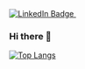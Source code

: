 <div id="badge">
  <a href="https://www.linkedin.com/in/titouan-houde/">
    <img src="https://img.shields.io/badge/LinkedIn-blue?style=for-the-badge&logo=linkedin&logoColor=white" alt="LinkedIn Badge"/>
    <img src="https://komarev.com/ghpvc/?username=h-titouan&style=flat-square&color=blue" alt=""/>
  </a>
</div>

<!-- Afficher les stats (en commentaire pour le moment)
[![Top Langs](https://github-readme-stats.vercel.app/api/top-langs/?username=h-titouan&exclude_repo=github-readme-stats,h-titouan.github.io)](https://github.com/h-titouan/github-readme-stats)
-->

### Hi there 👋

[![Top Langs](https://github-readme-stats.vercel.app/api/top-langs/?username=h-titouan&layout=compact&theme=vision-friendly-dark)](https://github.com/h-titouan/github-readme-stats)

<!--
**h-titouan/h-titouan** is a ✨ _special_ ✨ repository because its `README.md` (this file) appears on your GitHub profile.

Here are some ideas to get you started:

- 🔭 I’m currently working on ...
- 🌱 I’m currently learning ...
- 👯 I’m looking to collaborate on ...
- 🤔 I’m looking for help with ...
- 💬 Ask me about ...
- 📫 How to reach me: ...
- 😄 Pronouns: ...
- ⚡ Fun fact: ...
-->
